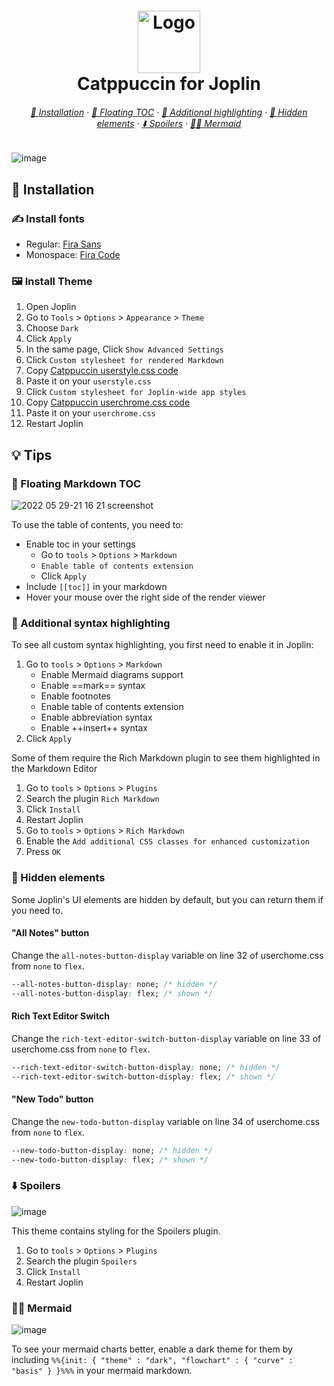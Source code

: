 <h1 align="center">
  <img src="https://raw.githubusercontent.com/catppuccin/catppuccin/dev/assets/logos/exports/1544x1544_circle.png" width="100" alt="Logo"/><br/>
  Catppuccin for Joplin
</h1>

<h6 align="center">
  <a href="https://github.com/sadmice/Catppuccin-Theme-For-Joplin#-installation">🔧 Installation</a>
  ·
  <a href="https://github.com/sadmice/Catppuccin-Theme-For-Joplin#-floating-markdown-toc">🎈 Floating TOC</a>
  ·
  <a href="https://github.com/sadmice/Catppuccin-Theme-For-Joplin#-additional-syntax-highlighting">🎨 Additional highlighting</a>
  ·
  <a href="https://github.com/sadmice/Catppuccin-Theme-For-Joplin#-hidden-elements">🥷 Hidden elements</a>
  ·
  <a href="https://github.com/sadmice/Catppuccin-Theme-For-Joplin#%EF%B8%8F-spoilers">⬇️ Spoilers</a>
  ·
  <a href="https://github.com/sadmice/Catppuccin-Theme-For-Joplin#%EF%B8%8F-mermaid">🧜‍♀️ Mermaid</a>
</h6>

![image](https://user-images.githubusercontent.com/23323305/170885382-e6674a5e-2fcb-4d01-9333-28ec9346f8c1.png)

## 🔧 Installation

### ✍️ Install fonts

- Regular: [Fira Sans](https://fonts.google.com/specimen/Fira+Sans)
- Monospace: [Fira Code](https://github.com/tonsky/FiraCode)

### 🖼️ Install Theme

1. Open Joplin
2. Go to `Tools` > `Options` > `Appearance` > `Theme`
3. Choose `Dark`
4. Click `Apply`
5. In the same page, Click `Show Advanced Settings`
6. Click `Custom stylesheet for rendered Markdown`
7. Copy [Catppuccin userstyle.css code](https://github.com/sadmice/Catppuccin-Theme-For-Joplin/blob/main/userstyle.css)
8. Paste it on your `userstyle.css`
9. Click `Custom stylesheet for Joplin-wide app styles`
10. Copy [Catppuccin userchrome.css code](https://github.com/sadmice/Catppuccin-Theme-For-Joplin/blob/main/userchrome.css)
11. Paste it on your `userchrome.css`
12. Restart Joplin

## 💡 Tips

### 🎈 Floating Markdown TOC

![2022 05 29-21 16 21 screenshot](https://user-images.githubusercontent.com/23323305/170885590-3068d507-e74a-4f37-9d0a-05d75b49535c.png)

To use the table of contents, you need to:

- Enable toc in your settings
  - Go to `tools` > `Options` > `Markdown`
  - `Enable table of contents extension`
  - Click `Apply`
- Include `[[toc]]` in your markdown
- Hover your mouse over the right side of the render viewer

### 🎨 Additional syntax highlighting

To see all custom syntax highlighting, you first need to enable it in Joplin:

1. Go to `tools` > `Options` > `Markdown`
   - Enable Mermaid diagrams support
   - Enable ==mark== syntax
   - Enable footnotes
   - Enable table of contents extension
   - Enable abbreviation syntax
   - Enable ++insert++ syntax
2. Click `Apply`

Some of them require the Rich Markdown plugin to see them highlighted in the Markdown Editor

1. Go to `tools` > `Options` > `Plugins`
2. Search the plugin `Rich Markdown`
3. Click `Install`
4. Restart Joplin
5. Go to `tools` > `Options` > `Rich Markdown`
6. Enable the `Add additional CSS classes for enhanced customization`
7. Press `OK`

### 🥷 Hidden elements

Some Joplin's UI elements are hidden by default, but you can return them if you need to.

#### "All Notes" button

Change the `all-notes-button-display` variable on line 32 of userchome.css from `none` to `flex`.

```css
--all-notes-button-display: none; /* hidden */
--all-notes-button-display: flex; /* shown */
```

#### Rich Text Editor Switch

Change the `rich-text-editor-switch-button-display` variable on line 33 of userchome.css from `none` to `flex`.

```css
--rich-text-editor-switch-button-display: none; /* hidden */
--rich-text-editor-switch-button-display: flex; /* shown */
```

#### "New Todo" button

Change the `new-todo-button-display` variable on line 34 of userchome.css from `none` to `flex`.

```css
--new-todo-button-display: none; /* hidden */
--new-todo-button-display: flex; /* shown */
```

### ⬇️ Spoilers

![image](https://user-images.githubusercontent.com/23323305/168396760-f56100af-0c14-43f2-9386-d333f07e77db.png)

This theme contains styling for the Spoilers plugin.

1. Go to `tools` > `Options` > `Plugins`
2. Search the plugin `Spoilers`
3. Click `Install`
4. Restart Joplin

### 🧜‍♀️ Mermaid

![image](https://user-images.githubusercontent.com/23323305/170885879-869d9583-3ad7-463e-a208-a56323941354.png)

To see your mermaid charts better, enable a dark theme for them by including `%%{init: { "theme" : "dark", "flowchart" : { "curve" : "basis" } }%%%` in your mermaid markdown.
